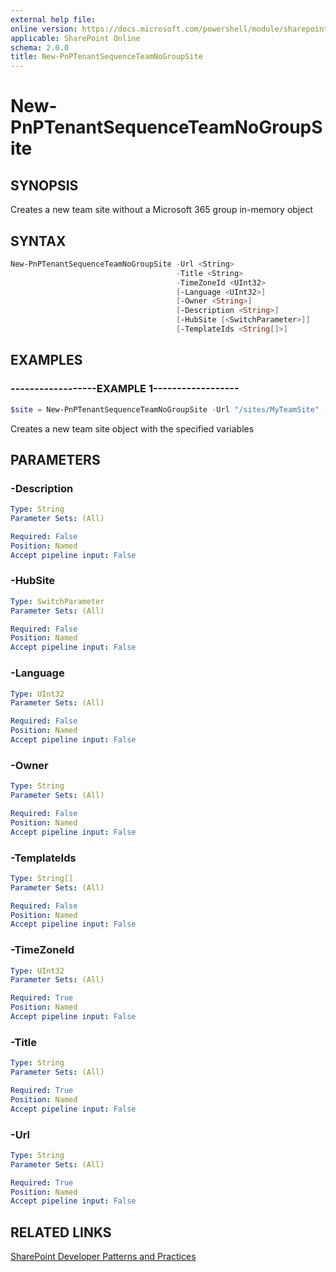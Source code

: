 ```yaml
---
external help file:
online version: https://docs.microsoft.com/powershell/module/sharepoint-pnp/new-pnptenantsequenceteamnogroupsite
applicable: SharePoint Online
schema: 2.0.0
title: New-PnPTenantSequenceTeamNoGroupSite
---
```


# New-PnPTenantSequenceTeamNoGroupSite

## SYNOPSIS
Creates a new team site without a Microsoft 365 group in-memory object

## SYNTAX 

```powershell
New-PnPTenantSequenceTeamNoGroupSite -Url <String>
                                     -Title <String>
                                     -TimeZoneId <UInt32>
                                     [-Language <UInt32>]
                                     [-Owner <String>]
                                     [-Description <String>]
                                     [-HubSite [<SwitchParameter>]]
                                     [-TemplateIds <String[]>]
```

## EXAMPLES

### ------------------EXAMPLE 1------------------
```powershell
$site = New-PnPTenantSequenceTeamNoGroupSite -Url "/sites/MyTeamSite" -Title "My Team Site"
```

Creates a new team site object with the specified variables

## PARAMETERS

### -Description


```yaml
Type: String
Parameter Sets: (All)

Required: False
Position: Named
Accept pipeline input: False
```

### -HubSite


```yaml
Type: SwitchParameter
Parameter Sets: (All)

Required: False
Position: Named
Accept pipeline input: False
```

### -Language


```yaml
Type: UInt32
Parameter Sets: (All)

Required: False
Position: Named
Accept pipeline input: False
```

### -Owner


```yaml
Type: String
Parameter Sets: (All)

Required: False
Position: Named
Accept pipeline input: False
```

### -TemplateIds


```yaml
Type: String[]
Parameter Sets: (All)

Required: False
Position: Named
Accept pipeline input: False
```

### -TimeZoneId


```yaml
Type: UInt32
Parameter Sets: (All)

Required: True
Position: Named
Accept pipeline input: False
```

### -Title


```yaml
Type: String
Parameter Sets: (All)

Required: True
Position: Named
Accept pipeline input: False
```

### -Url


```yaml
Type: String
Parameter Sets: (All)

Required: True
Position: Named
Accept pipeline input: False
```

## RELATED LINKS

[SharePoint Developer Patterns and Practices](https://aka.ms/sppnp)